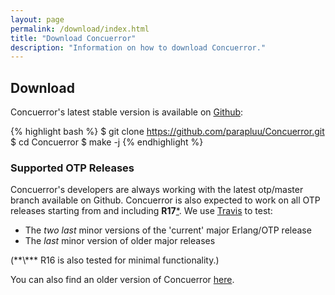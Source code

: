 ```yaml
---
layout: page
permalink: /download/index.html
title: "Download Concuerror"
description: "Information on how to download Concuerror."
---
```


## Download

Concuerror's latest stable version is available on [Github](https://github.com/parapluu/Concuerror):

{% highlight bash %}
$ git clone https://github.com/parapluu/Concuerror.git
$ cd Concuerror
$ make -j
{% endhighlight %}

### Supported OTP Releases

Concuerror's developers are always working with the latest otp/master branch
available on Github. Concuerror is also expected to work on all OTP releases
starting from and including **R17**[\*](#older). We use
[Travis](https://travis-ci.org/parapluu/Concuerror) to test:

* The *two last* minor versions of the 'current' major Erlang/OTP release
* The *last* minor version of older major releases

<div id="older" markdown="1">
(**\*** R16 is also tested for minimal functionality.)
</div>

You can also find an older version of Concuerror [here](https://github.com/mariachris/Concuerror.git).
